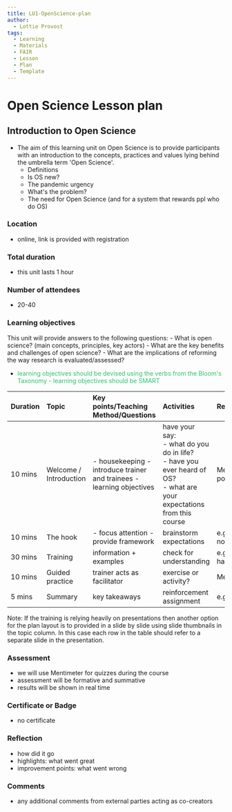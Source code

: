 ```yaml
---
title: LU1-OpenScience-plan
author:
  - Lottie Provost
tags:
  - Learning
  - Materials
  - FAIR
  - Lesson
  - Plan
  - Template
---
```


# Open Science Lesson plan 

## Introduction to Open Science

- The aim of this learning unit on Open Science is to provide participants with an introduction to the concepts, practices and values lying behind the umbrella term 'Open Science'. 
	- Definitions
	- Is OS new?
	- The pandemic urgency
	- What's the problem? 
	- The need for Open Science (and for a system that rewards ppl who do OS)
### Location
- online, link is provided with registration 

### Total duration
- this unit lasts 1 hour
### Number of attendees
- 20-40
### Learning objectives
This unit will provide answers to the following questions:
	- What is open science? (main concepts, principles, key actors)
	- What are the key benefits and challenges of open science?
	- What are the implications of reforming the way research is evaluated/assessed?
- <font color="#2DC26B">learning objectives should be devised using the verbs from the Bloom's Taxonomy</font>
<font color="#2DC26B">- learning objectives should be SMART</font>

|  Duration   |  Topic                   |  Key points/Teaching Method/Questions                                    |  Activities                                                                                                                                                    |  Resources                   |
|:------------|:-------------------------|:-------------------------------------------------------------------------|:---------------------------------------------------------------------------------------------------------------------------------------------------------------|:-----------------------------|
|  10 mins    |  Welcome / Introduction  |  - housekeeping  - introduce trainer and trainees - learning objectives  |  have your say:&nbsp;<div>- what do you do in life?&nbsp;</div><div>- have you ever heard of OS?</div><div>- what are your expectations from this course</div> | Mentimeter poll              |
|  10 mins    |  The hook                |  - focus attention - provide framework                                   |  brainstorm expectations                                                                                                                                       |  e.g. post-it notes          |
|  30 mins    |  Training                |  information + examples                                                  |  check for understanding                                                                                                                                       |  e.g. pptx + handouts        |
|  10 mins    |  Guided practice         |  trainer acts as facilitator                                             |  exercise or activity?                                                                                                                                         |  Mentimeter?                 |
|   5 mins    |  Summary                 |  key takeaways                                                           |  reinforcement assignment                                                                                                                                      |  e.g. cards                  |  

Note: If the training is relying heavily on presentations then another option for the plan layout is to provided in a slide by slide using slide thumbnails in the topic column. In this case each row in the table should refer to a separate slide in the presentation.


### Assessment
- we will use Mentimeter for quizzes during the course
- assessment will be formative and summative
- results will be shown in real time

### Certificate or Badge
- no certificate 

### Reflection
- how did it go
- highlights: what went great
- improvement points: what went wrong

### Comments
- any additional comments from external parties acting as co-creators